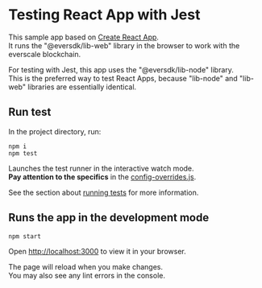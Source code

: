 # Testing React App with Jest

This sample app based on [Create React App](https://github.com/facebook/create-react-app).\
It runs the "@eversdk/lib-web" library in the browser to work with the everscale blockchain.

For testing with Jest, this app uses the "@eversdk/lib-node" library.\
This is the preferred way to test React Apps, because "lib-node" and "lib-web" libraries are essentially identical.

## Run test

In the project directory, run:

```
npm i
npm test
```

Launches the test runner in the interactive watch mode.\
**Pay attention to the specifics** in the [config-overrides.js](./config-overrides.js).

See the section about [running tests](https://facebook.github.io/create-react-app/docs/running-tests) for more information.

## Runs the app in the development mode

```
npm start
```

Open [http://localhost:3000](http://localhost:3000) to view it in your browser.

The page will reload when you make changes.\
You may also see any lint errors in the console.

